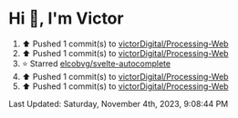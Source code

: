 <h1>Hi 👋, I'm Victor </h1>

<!--RECENT_ACTIVITY:start-->
1. ⬆️ Pushed 1 commit(s) to [victorDigital/Processing-Web](https://github.com/victorDigital/Processing-Web)<br>
2. ⬆️ Pushed 1 commit(s) to [victorDigital/Processing-Web](https://github.com/victorDigital/Processing-Web)<br>
3. ⭐ Starred [elcobvg/svelte-autocomplete](https://github.com/elcobvg/svelte-autocomplete)<br>
4. ⬆️ Pushed 1 commit(s) to [victorDigital/Processing-Web](https://github.com/victorDigital/Processing-Web)<br>
5. ⬆️ Pushed 1 commit(s) to [victorDigital/Processing-Web](https://github.com/victorDigital/Processing-Web)<br>
<!--RECENT_ACTIVITY:end-->

<!--RECENT_ACTIVITY:last_update-->
Last Updated: Saturday, November 4th, 2023, 9:08:44 PM
<!--RECENT_ACTIVITY:last_update_end-->

